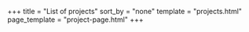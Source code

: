 +++
title = "List of projects"
sort_by = "none"
template = "projects.html"
page_template = "project-page.html"
+++
